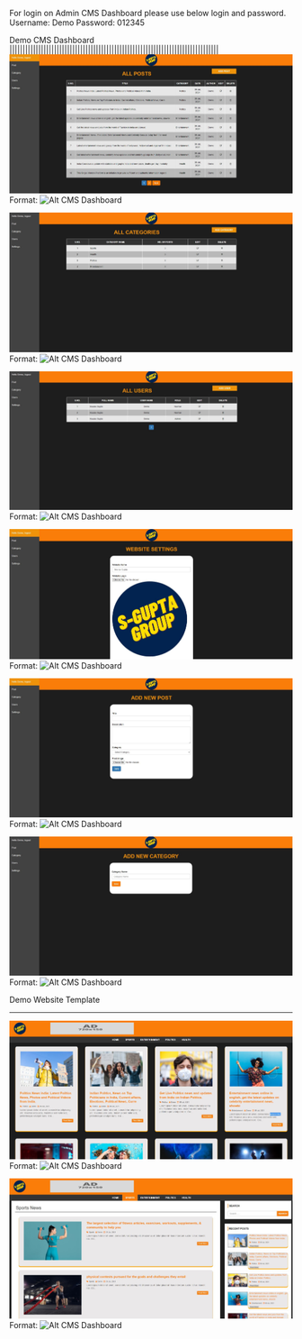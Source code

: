 For login on Admin CMS Dashboard please use below login and password.
Username: Demo
Password: 012345

Demo CMS Dashboard
||||||||||||||||||||||||||||||||||||||||||||||||||||||||||||||||||||||||||||||||
![GitHub Logo](/images/blog3.JPG)
Format: ![Alt CMS Dashboard](https://souravwebart.tech/)

![GitHub Logo](/images/blog4.JPG)
Format: ![Alt CMS Dashboard](https://souravwebart.tech/)

![GitHub Logo](/images/blog5.JPG)
Format: ![Alt CMS Dashboard](https://souravwebart.tech/)

![GitHub Logo](/images/blog6.JPG)
Format: ![Alt CMS Dashboard](https://souravwebart.tech/)


![GitHub Logo](/images/blog7.JPG)
Format: ![Alt CMS Dashboard](https://souravwebart.tech/)


![GitHub Logo](/images/blog8.JPG)
Format: ![Alt CMS Dashboard](https://souravwebart.tech/)


Demo  Website Template
***********************************************************************

![GitHub Logo](/images/blog1.JPG)
Format: ![Alt CMS Dashboard](https://souravwebart.tech/)

![GitHub Logo](/images/blog2.JPG)
Format: ![Alt CMS Dashboard](https://souravwebart.tech/)
